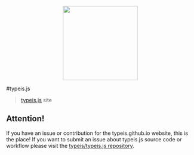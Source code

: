 <p align="center"><a href="https://typeis.github.io/" target="_blank"><img width="200"src="https://typeis.github.io/typeis.png"></a></p>

#typeis.js
> [typeis.js](https://typeis.github.io/) site


## Attention!

If you have an issue or contribution for the typeis.github.io website, this is the place! If you want to submit an issue about typeis.js source code or workflow please visit the [typeis/typeis.js repository](https://github.com/typeis/typeisjs).
